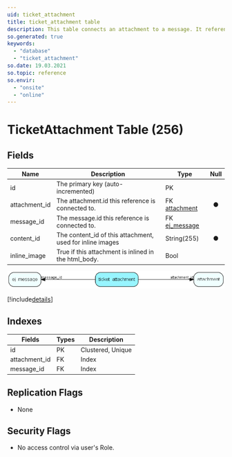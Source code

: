 ```yaml
---
uid: ticket_attachment
title: ticket_attachment table
description: This table connects an attachment to a message. It references the entry in the attachment table, and the message.
so.generated: true
keywords:
  - "database"
  - "ticket_attachment"
so.date: 19.03.2021
so.topic: reference
so.envir:
  - "onsite"
  - "online"
---
```


# TicketAttachment Table (256)

## Fields

| Name | Description | Type | Null |
|------|-------------|------|:----:|
|id|The primary key (auto-incremented)|PK| |
|attachment\_id|The attachment.id this reference is connected to.|FK [attachment](attachment.md)|&#x25CF;|
|message\_id|The message.id this reference is connected to.|FK [ej_message](ej_message.md)| |
|content\_id|The content_id of this attachment, used for inline images|String(255)|&#x25CF;|
|inline\_image|True if this attachment is inlined in the html_body.|Bool| |


![ticket_attachment table relationship diagram](media\ticket_attachment.png)

[!include[details](./includes/ticket-attachment.md)]

## Indexes

| Fields | Types | Description |
|--------|-------|-------------|
|id |PK |Clustered, Unique |
|attachment\_id |FK |Index |
|message\_id |FK |Index |

## Replication Flags

* None

## Security Flags

* No access control via user's Role.

